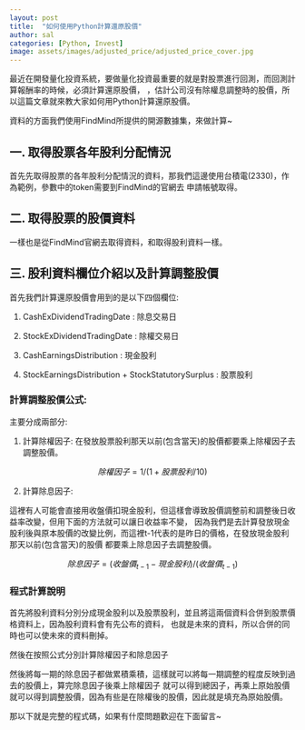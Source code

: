 ```yaml
---
layout: post
title:  "如何使用Python計算還原股價"
author: sal
categories: [Python, Invest]
image: assets/images/adjusted_price/adjusted_price_cover.jpg
---
```

最近在開發量化投資系統，要做量化投資最重要的就是對股票進行回測，而回測計算報酬率的時候，必須計算還原股價，
，估計公司沒有除權息調整時的股價，所以這篇文章就來教大家如何用Python計算還原股價。

資料的方面我們使用FindMind所提供的開源數據集，來做計算~

## 一. 取得股票各年股利分配情況
首先先取得股票的各年股利分配情況的資料，那我們這邊使用台積電(2330)，作為範例，參數中的token需要到FindMind的官網去
申請帳號取得。

<script src="https://gist.github.com/rgib37190/b34af894a3e679fb6d8c7a473650f6db.js"></script>

## 二. 取得股票的股價資料
一樣也是從FindMind官網去取得資料，和取得股利資料一樣。

<script src="https://gist.github.com/rgib37190/2b7c7d85a3bc6ac35ee2246e819464e6.js"></script>

## 三. 股利資料欄位介紹以及計算調整股價
首先我們計算還原股價會用到的是以下四個欄位:

1. CashExDividendTradingDate : 除息交易日

2. StockExDividendTradingDate : 除權交易日

3. CashEarningsDistribution : 現金股利

4. StockEarningsDistribution + StockStatutorySurplus : 股票股利

### 計算調整股價公式:
主要分成兩部分:
1. 計算除權因子:
在發放股票股利那天以前(包含當天)的股價都要乘上除權因子去調整股價。

$$除權因子 = 1 / (1 + 股票股利 / 10)$$

2. 計算除息因子:

這裡有人可能會直接用收盤價扣現金股利，但這樣會導致股價調整前和調整後日收益率改變，但用下面的方法就可以讓日收益率不變，
因為我們是去計算發放現金股利後與原本股價的改變比例，而這裡t-1代表的是昨日的價格，在發放現金股利那天以前(包含當天)的股價
都要乘上除息因子去調整股價。

$$除息因子 = (收盤價_{t-1} - 現金股利) / (收盤價_{t-1})$$

### 程式計算說明
首先將股利資料分別分成現金股利以及股票股利，並且將這兩個資料合併到股票價格資料上，因為股利資料會有先公布的資料，
也就是未來的資料，所以合併的同時也可以使未來的資料刪掉。

<script src="https://gist.github.com/rgib37190/a64201623d3268dc7de9012c7b4c4b03.js"></script>

然後在按照公式分別計算除權因子和除息因子

<script src="https://gist.github.com/rgib37190/78e623e5590799b61300ede8f0a4ae43.js"></script>

然後將每一期的除息因子都做累積乘積，這樣就可以將每一期調整的程度反映到過去的股價上，算完除息因子後乘上除權因子
就可以得到總因子，再乘上原始股價就可以得到調整股價，因為有些是在除權後的股價，因此就是填充為原始股價。

<script src="https://gist.github.com/rgib37190/4515e767d2faa70b1a09f43574f72b6c.js"></script>

那以下就是完整的程式碼，如果有什麼問題歡迎在下面留言~

<script src="https://gist.github.com/rgib37190/ddfaa0fdb04999cd37cd4ebef0195b72.js"></script>